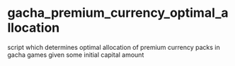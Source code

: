 # gacha_premium_currency_optimal_allocation
script which determines optimal allocation of premium currency packs in gacha games given some initial capital amount
